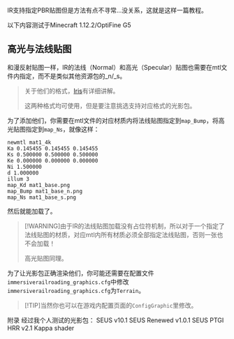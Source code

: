 IR支持指定PBR贴图但是方法有点不寻常...没关系，这就是这样一篇教程。

以下内容测试于Minecraft 1.12.2/OptiFine G5

## 高光与法线贴图
和漫反射贴图一样，IR的法线（Normal）和高光（Specular）贴图也需要在mtl文件内指定，而不是类似其他资源包的_n/_s。
> 关于他们的格式，[Iris](https://shaders.properties/current/how-to/pbr_standards/#formats)有详细讲解。
> 
> 这两种格式均可使用，但是要注意挑选支持对应格式的光影包。

为了添加他们，你需要在mtl文件的对应材质内将法线贴图指定到`map_Bump`，将高光贴图指定到`map_Ns`，就像这样：
```mtl
newmtl mat1_4k
Ka 0.145455 0.145455 0.145455
Ks 0.500000 0.500000 0.500000
Ke 0.000000 0.000000 0.000000
Ni 1.500000
d 1.000000
illum 3
map_Kd mat1_base.png
map_Bump mat1_base_n.png
map_Ns mat1_base_s.png
```
然后就能加载了。
>[!WARNING]由于IR的法线贴图加载没有占位符机制，所以对于一个指定了法线贴图的材质，对应mtl内所有材质必须全部指定法线贴图，否则一张也不会加载！
> 
> 高光贴图同理。

为了让光影包正确渲染他们，你可能还需要在配置文件`immersiverailroading_graphics.cfg`中修改`immersiverailroading_graphics.cfg`为`Terrain`。
>[!TIP]当然你也可以在游戏内配置页面的`ConfigGraphic`里修改。

附录 经过我个人测试的光影包：
SEUS v10.1
SEUS Renewed v1.0.1
SEUS PTGI HRR v2.1
Kappa shader
